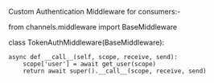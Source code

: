 Custom Authentication Middleware for consumers:-


from channels.middleware import BaseMiddleware

class TokenAuthMiddleware(BaseMiddleware):

    async def __call__(self, scope, receive, send):
        scope['user'] = await get_user(scope)
        return await super().__call__(scope, receive, send)
